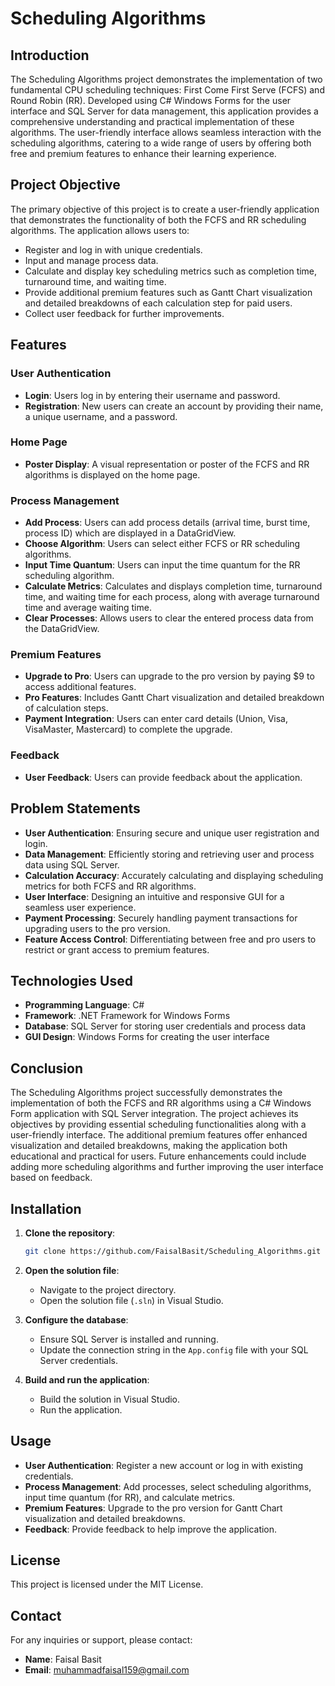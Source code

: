 # Scheduling Algorithms

## Introduction

The Scheduling Algorithms project demonstrates the implementation of two fundamental CPU scheduling techniques: First Come First Serve (FCFS) and Round Robin (RR). Developed using C# Windows Forms for the user interface and SQL Server for data management, this application provides a comprehensive understanding and practical implementation of these algorithms. The user-friendly interface allows seamless interaction with the scheduling algorithms, catering to a wide range of users by offering both free and premium features to enhance their learning experience.

## Project Objective

The primary objective of this project is to create a user-friendly application that demonstrates the functionality of both the FCFS and RR scheduling algorithms. The application allows users to:

- Register and log in with unique credentials.
- Input and manage process data.
- Calculate and display key scheduling metrics such as completion time, turnaround time, and waiting time.
- Provide additional premium features such as Gantt Chart visualization and detailed breakdowns of each calculation step for paid users.
- Collect user feedback for further improvements.

## Features

### User Authentication

- **Login**: Users log in by entering their username and password.
- **Registration**: New users can create an account by providing their name, a unique username, and a password.

### Home Page

- **Poster Display**: A visual representation or poster of the FCFS and RR algorithms is displayed on the home page.

### Process Management

- **Add Process**: Users can add process details (arrival time, burst time, process ID) which are displayed in a DataGridView.
- **Choose Algorithm**: Users can select either FCFS or RR scheduling algorithms.
- **Input Time Quantum**: Users can input the time quantum for the RR scheduling algorithm.
- **Calculate Metrics**: Calculates and displays completion time, turnaround time, and waiting time for each process, along with average turnaround time and average waiting time.
- **Clear Processes**: Allows users to clear the entered process data from the DataGridView.

### Premium Features

- **Upgrade to Pro**: Users can upgrade to the pro version by paying $9 to access additional features.
- **Pro Features**: Includes Gantt Chart visualization and detailed breakdown of calculation steps.
- **Payment Integration**: Users can enter card details (Union, Visa, VisaMaster, Mastercard) to complete the upgrade.

### Feedback

- **User Feedback**: Users can provide feedback about the application.

## Problem Statements

- **User Authentication**: Ensuring secure and unique user registration and login.
- **Data Management**: Efficiently storing and retrieving user and process data using SQL Server.
- **Calculation Accuracy**: Accurately calculating and displaying scheduling metrics for both FCFS and RR algorithms.
- **User Interface**: Designing an intuitive and responsive GUI for a seamless user experience.
- **Payment Processing**: Securely handling payment transactions for upgrading users to the pro version.
- **Feature Access Control**: Differentiating between free and pro users to restrict or grant access to premium features.

## Technologies Used

- **Programming Language**: C#
- **Framework**: .NET Framework for Windows Forms
- **Database**: SQL Server for storing user credentials and process data
- **GUI Design**: Windows Forms for creating the user interface

## Conclusion

The Scheduling Algorithms project successfully demonstrates the implementation of both the FCFS and RR algorithms using a C# Windows Form application with SQL Server integration. The project achieves its objectives by providing essential scheduling functionalities along with a user-friendly interface. The additional premium features offer enhanced visualization and detailed breakdowns, making the application both educational and practical for users. Future enhancements could include adding more scheduling algorithms and further improving the user interface based on feedback.

## Installation

1. **Clone the repository**:
   ```bash
   git clone https://github.com/FaisalBasit/Scheduling_Algorithms.git
   ```

2. **Open the solution file**:
   - Navigate to the project directory.
   - Open the solution file (`.sln`) in Visual Studio.

3. **Configure the database**:
   - Ensure SQL Server is installed and running.
   - Update the connection string in the `App.config` file with your SQL Server credentials.

4. **Build and run the application**:
   - Build the solution in Visual Studio.
   - Run the application.

## Usage

- **User Authentication**: Register a new account or log in with existing credentials.
- **Process Management**: Add processes, select scheduling algorithms, input time quantum (for RR), and calculate metrics.
- **Premium Features**: Upgrade to the pro version for Gantt Chart visualization and detailed breakdowns.
- **Feedback**: Provide feedback to help improve the application.

## License

This project is licensed under the MIT License. 

## Contact

For any inquiries or support, please contact:

- **Name**: Faisal Basit
- **Email**: muhammadfaisal159@gmail.com
